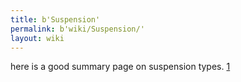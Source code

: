 ```yaml
---
title: b'Suspension'
permalink: b'wiki/Suspension/'
layout: wiki
---
```


here is a good summary page on suspension types.
[1](http://www.chris-longhurst.com/carbibles/index.html?menu.html&suspension_bible.html)
